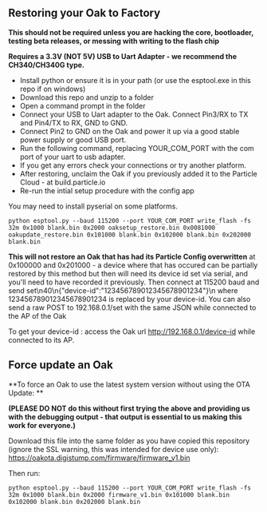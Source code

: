 ## Restoring your Oak to Factory

 **This should not be required unless you are hacking the core, bootloader, testing beta releases, or messing with writing to the flash chip**

 **Requires a 3.3V (NOT 5V) USB to Uart Adapter - we recommend the CH340/CH340G type.**

 - Install python or ensure it is in your path (or use the esptool.exe in this repo if on windows)
 - Download this repo and unzip to a folder
 - Open a command prompt in the folder
 - Connect your USB to Uart adapter to the Oak. Connect Pin3/RX to TX and Pin4/TX to RX, GND to GND.
 - Connect Pin2 to GND on the Oak and power it up via a good stable power supply or good USB port.
 - Run the following command, replacing YOUR_COM_PORT with the com port of your uart to usb adapter.
 - If you get any errors check your connections or try another platform.
 - After restoring, unclaim the Oak if you previously added it to the Particle Cloud - at build.particle.io
 - Re-run the intial setup procedure with the config app

You may need to install pyserial on some platforms.

```
python esptool.py --baud 115200 --port YOUR_COM_PORT write_flash -fs 32m 0x1000 blank.bin 0x2000 oaksetup_restore.bin 0x0081000 oakupdate_restore.bin 0x101000 blank.bin 0x102000 blank.bin 0x202000 blank.bin 
```
**This will not restore an Oak that has had its Particle Config overwritten** at 0x100000 and 0x201000 - a device where that has occured can be partially restored by this method but then will need its device id set via serial, and you'll need to have recorded it previously. Then connect at 115200 baud and send set\n40\n{"device-id":"123456789012345678901234"}\n where 123456789012345678901234 is replaced by your device-id. You can also send a raw POST to 192.168.0.1/set with the same JSON while connected to the AP of the Oak

To get your device-id : access the Oak url http://192.168.0.1/device-id while connected to its AP.

## Force update an Oak

**To force an Oak to use the latest system version without using the OTA Update: **

**(PLEASE DO NOT do this without first trying the above and providing us with the debugging output - that output is essential to us making this work for everyone.)**

Download this file into the same folder as you have copied this repository (ignore the SSL warning, this was intended for device use only): https://oakota.digistump.com/firmware/firmware_v1.bin

Then run:
```
python esptool.py --baud 115200 --port YOUR_COM_PORT write_flash -fs 32m 0x1000 blank.bin 0x2000 firmware_v1.bin 0x101000 blank.bin 0x102000 blank.bin 0x202000 blank.bin 
```
